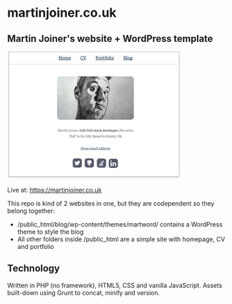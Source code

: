 # martinjoiner.co.uk

## Martin Joiner's website + WordPress template 

![martinjoiner.co.uk home page screenshot](/docs/screenshot.jpg)

Live at: https://martinjoiner.co.uk 

This repo is kind of 2 websites in one, but they are codependent so they belong together: 

* /public_html/blog/wp-content/themes/martword/ contains a WordPress theme to style the blog
* All other folders inside /public_html are a simple site with homepage, CV and portfolio  

Technology
----------

Written in PHP (no framework), HTML5, CSS and vanilla JavaScript. Assets built-down using Grunt to concat, minify and version.

